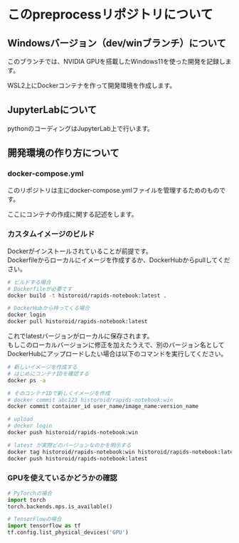 # このpreprocessリポジトリについて

## Windowsバージョン（dev/winブランチ）について

このブランチでは、NVIDIA GPUを搭載したWindows11を使った開発を記録します。

WSL2上にDockerコンテナを作って開発環境を作成します。

## JupyterLabについて

pythonのコーディングはJupyterLab上で行います。

## 開発環境の作り方について

### docker-compose.yml

このリポジトリは主にdocker-compose.ymlファイルを管理するためのものです。

ここにコンテナの作成に関する記述をします。

### カスタムイメージのビルド

Dockerがインストールされていることが前提です。  
Dockerfileからローカルにイメージを作成するか、DockerHubからpullしてください。

```bash
# ビルドする場合
# Dockerfileが必要です
docker build -t historoid/rapids-notebook:latest .

# DockerHubから持ってくる場合
docker login
docker pull historoid/rapids-notebook:latest
```

これでlatestバージョンがローカルに保存されます。  
もしこのローカルバージョンに修正を加えたうえで、別のバージョン名としてDockerHubにアップロードしたい場合は以下のコマンドを実行してください。

```bash
# 新しいイメージを作成する
# はじめにコンテナIDを確認する
docker ps -a

# そのコンテナIDで新しくイメージを作成
# docker commit abc123 historoid/rapids-notebook:win
docker commit container_id user_name/image_name:version_name

# upload
# docker login
docker push historoid/rapids-notebook:win

# latest が実際どのバージョンなのかを明示する
docker tag historoid/rapids-notebook:win historoid/rapids-notebook:latest
docker push historoid/rapids-notebook:latest
```

### GPUを使えているかどうかの確認

```python
# PyTorchの場合
import torch
torch.backends.mps.is_available()

# TensorFlowの場合
import tensorflow as tf
tf.config.list_physical_devices('GPU')
```
